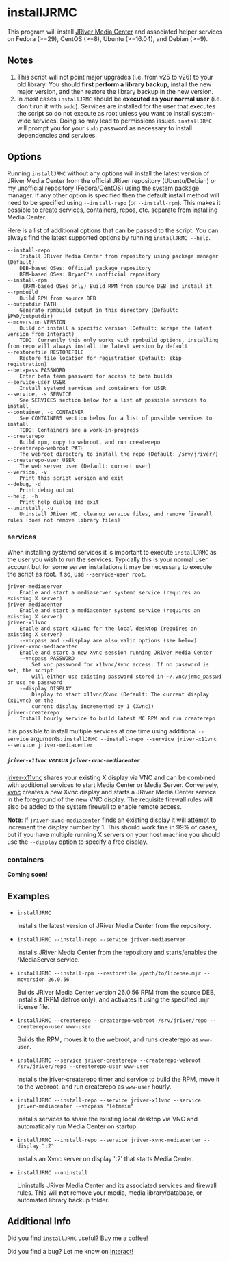 # installJRMC

This program will install [JRiver Media Center](https://www.jriver.com/) and associated helper services on Fedora (>=29), CentOS (>=8), Ubuntu (>=16.04), and Debian (>=9).

## Notes

1.  This script will not point major upgrades (i.e. from v25 to v26) to your old library. You should **first perform a library backup**, install the new major version, and then restore the library backup in the new version.
2.  In *most* cases `installJRMC` should be **executed as your normal user** (i.e. don't run it with `sudo`). Services are installed for the user that executes the script so do not execute as root unless you want to install system-wide services. Doing so may lead to permissions issues. `installJRMC` will prompt you for your `sudo` password as necessary to install dependencies and services.

## Options

Running `installJRMC` without any options will install the latest version of JRiver Media Center from the official JRiver repository (Ubuntu/Debian) or my [unofficial repository](https://repos.bryanroessler.com/jriver/) (Fedora/CentOS) using the system package manager. If any other option is specified then the default install method will need to be specified using `--install-repo` (or `--install-rpm`). This makes it possible to create services, containers, repos, etc. separate from installing Media Center.

Here is a list of additional options that can be passed to the script. You can always find the latest supported options by running `installJRMC --help`.

```text
--install-repo
    Install JRiver Media Center from repository using package manager (Default)
    DEB-based OSes: Official package repository
    RPM-based OSes: BryanC's unofficial repository
--install-rpm
     (RPM-based OSes only) Build RPM from source DEB and install it
--rpmbuild
    Build RPM from source DEB
--outputdir PATH
    Generate rpmbuild output in this directory (Default: $PWD/outputdir)
--mcversion VERSION
    Build or install a specific version (Default: scrape the latest version from Interact)
    TODO: Currently this only works with rpmbuild options, installing from repo will always install the latest version by default
--restorefile RESTOREFILE
    Restore file location for registration (Default: skip registration)
--betapass PASSWORD
    Enter beta team password for access to beta builds
--service-user USER
    Install systemd services and containers for USER
--service, -s SERVICE
    See SERVICES section below for a list of possible services to install
--container, -c CONTAINER
    See CONTAINERS section below for a list of possible services to install
    TODO: Containers are a work-in-progress
--createrepo
    Build rpm, copy to webroot, and run createrepo
--createrepo-webroot PATH
    The webroot directory to install the repo (Default: /srv/jriver/)
--createrepo-user USER
    The web server user (Default: current user)
--version, -v
    Print this script version and exit
--debug, -d
    Print debug output
--help, -h
    Print help dialog and exit
--uninstall, -u
    Uninstall JRiver MC, cleanup service files, and remove firewall rules (does not remove library files)
```


### services
When installing systemd services it is important to execute `installJRMC` as the user you wish to run the services. Typically this is your normal user account but for some server installations it may be necessary to execute the script as root. If so, use `--service-user root`.


```text
jriver-mediaserver
    Enable and start a mediaserver systemd service (requires an existing X server)
jriver-mediacenter
    Enable and start a mediacenter systemd service (requires an existing X server)
jriver-x11vnc
    Enable and start x11vnc for the local desktop (requires an existing X server)
    --vncpass and --display are also valid options (see below)
jriver-xvnc-mediacenter
    Enable and start a new Xvnc session running JRiver Media Center
    --vncpass PASSWORD
        Set vnc password for x11vnc/Xvnc access. If no password is set, the script
        will either use existing password stored in ~/.vnc/jrmc_passwd or use no password
    --display DISPLAY
        Display to start x11vnc/Xvnc (Default: The current display (x11vnc) or the
        current display incremented by 1 (Xvnc))
jriver-createrepo
    Install hourly service to build latest MC RPM and run createrepo
```

It is possible to install multiple services at one time using additional `--service` arguments: `installJRMC --install-repo --service jriver-x11vnc --service jriver-mediacenter`

##### `jriver-x11vnc` versus `jriver-xvnc-mediacenter`
[jriver-x11vnc](http://www.karlrunge.com/x11vnc/) shares your existing X display via VNC and can be combined with additional services to start Media Center or Media Server. Conversely, [xvnc](https://tigervnc.org/doc/Xvnc.html) creates a new Xvnc display and starts a JRiver Media Center service in the foreground of the new VNC display. The requisite firewall rules will also be added to the system firewall to enable remote access.

**Note**: If `jriver-xvnc-mediacenter` finds an existing display it will attempt to increment the display number by 1. This should work fine in 99% of cases, but if you have multiple running X servers on your host machine you should use the `--display` option to specify a free display.


### containers

**Coming soon!**

## Examples

*   `installJRMC`

    Installs the latest version of JRiver Media Center from the repository.

*   `installJRMC --install-repo --service jriver-mediaserver`

    Installs JRiver Media Center from the repository and starts/enables the /MediaServer service.

*   `installJRMC --install-rpm --restorefile /path/to/license.mjr --mcversion 26.0.56`

    Builds JRiver Media Center version 26.0.56 RPM from the source DEB, installs it (RPM distros only), and activates it using the specified .mjr license file.

*   `installJRMC --createrepo --createrepo-webroot /srv/jriver/repo --createrepo-user www-user`

     Builds the RPM, moves it to the webroot, and runs createrepo as `www-user`.

*   `installJRMC --service jriver-createrepo --createrepo-webroot /srv/jriver/repo --createrepo-user www-user`

    Installs the jriver-createrepo timer and service to build the RPM, move it to the webroot, and run createrepo as `www-user` hourly.

*   `installJRMC --install-repo --service jriver-x11vnc --service jriver-mediacenter --vncpass "letmein"`

    Installs services to share the existing local desktop via VNC and automatically run Media Center on startup.

*   `installJRMC --install-repo --service jriver-xvnc-mediacenter --display ":2"`

    Installs an Xvnc server on display ':2' that starts Media Center.

*   `installJRMC --uninstall`

    Uninstalls JRiver Media Center and its associated services and firewall rules. This will **not** remove your media, media library/database, or automated library backup folder.

## Additional Info
Did you find `installJRMC` useful? [Buy me a coffee!](https://paypal.me/bryanroessler?locale.x=en_US)

Did you find a bug? Let me know on [Interact!](https://yabb.jriver.com/interact/index.php/topic,123648.0.html)
